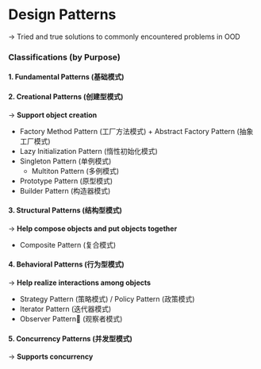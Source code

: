 # Design Patterns

-> Tried and true solutions to commonly encountered problems in OOD

### Classifications (by Purpose)

#### 1. Fundamental Patterns (基础模式)

#### 2. Creational Patterns (创建型模式)

-> **Support object creation**

* Factory Method Pattern (工厂方法模式) + Abstract Factory Pattern (抽象工厂模式)
* Lazy Initialization Pattern (惰性初始化模式)
* Singleton Pattern (单例模式)
  * Multiton Pattern (多例模式)
* Prototype Pattern (原型模式)
* Builder Pattern (构造器模式)

#### 3. Structural Patterns (结构型模式)

-> **Help compose objects and put objects together**

* Composite Pattern (复合模式)

#### 4. Behavioral Patterns (行为型模式) 

-> **Help realize interactions among objects**

* Strategy Pattern (策略模式) / Policy Pattern (政策模式)
* Iterator Pattern (迭代器模式)
* Observer Pattern (观察者模式)

#### 5. Concurrency Patterns (并发型模式)

-> **Supports concurrency**

